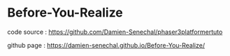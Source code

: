 # Before-You-Realize
code source : https://github.com/Damien-Senechal/phaser3platformertuto

github page : https://damien-senechal.github.io/Before-You-Realize/
